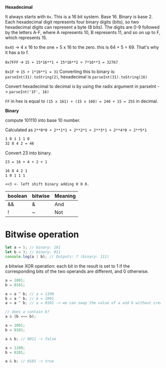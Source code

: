 **Hexadecimal**

It always starts with `0x`. This is a 16 bit system. Base 16. Binary is base 2. Each hexadecimal digit represents four binary digits (bits), so two hexadecimal digits can represent a byte (8 bits). The digits are 0-9 followed by the letters A-F, where A represents 10, B represents 11, and so on up to F, which represents 15.

`0x45` -> 4 x 16 to the one + 5 x 16 to the zero. this is 64 + 5 = 69. That's why it has a to f.

`0x7FFF` -> `15 + 15*16**1 + 15*16**2 + 7*16**3 = 32767`

`0x1F` -> `15 + 1*16**1 = 31` Converting this to binary is: `parseInt(31).toString(2)`, hexadecimal is `parseInt(31).toString(16)`

Convert hexadecimal to decimal is by using the radix argument in parseInt -> `parseInt('1F', 16)`

`FF` in hex is equal to `(15 x 161) + (15 x 160) = 240 + 15 = 255` in decimal.

**Binary**

compute 101110 into base 10 number.

Calculated as `2**0*0 + 2**1*1 + 2**2*1 + 2**3*1 + 2**4*0 + 2**5*1`

```bash
1 0 1 1 1 0
32 8 4 2 = 46
```

Convert 23 into binary.

```bash
23 = 16 + 4 + 2 + 1

16 8 4 2 1
1 0 1 1 1
```

```
<<3 <- left shift binary adding 0 0 0.
```

| boolean | bitwise | Meaning |
| ------- | ------- | ------- |
| &&      | &       | And     |
| !       | ~       | Not     |

# Bitwise operation

```ts
let a = 5; // binary: 101
let b = 3; // binary: 011
console.log(a | b); // Outputs: 7 (binary: 111)
```

a bitwise XOR operation: each bit in the result is set to 1 if the corresponding bits of the two operands are different, and 0 otherwise.

```ts
a = 1001;
b = 0101;

a = a ^ b; // a = 1100
b = a ^ b; // b = 1001
a = a ^ b; // a = 0101 -> we can swap the value of a and b without creating a temporary variable.
```

```ts
// does a contain b?
a & (b === b);

a = 1001;
b = 0101;

a & b; // 0011 -> false

a = 1100;
b = 0101;

a & b; // 0101 -> true
```
